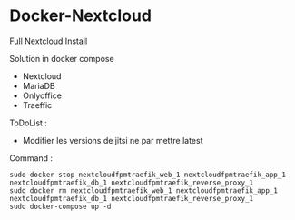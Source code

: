# Docker-Nextcloud
Full Nextcloud Install

Solution in docker compose
+ Nextcloud
+ MariaDB
+ Onlyoffice
+ Traeffic

ToDoList :
+ Modifier les versions de jitsi ne par mettre latest

Command :
```shell
sudo docker stop nextcloudfpmtraefik_web_1 nextcloudfpmtraefik_app_1 nextcloudfpmtraefik_db_1 nextcloudfpmtraefik_reverse_proxy_1
sudo docker rm nextcloudfpmtraefik_web_1 nextcloudfpmtraefik_app_1 nextcloudfpmtraefik_db_1 nextcloudfpmtraefik_reverse_proxy_1
sudo docker-compose up -d
```